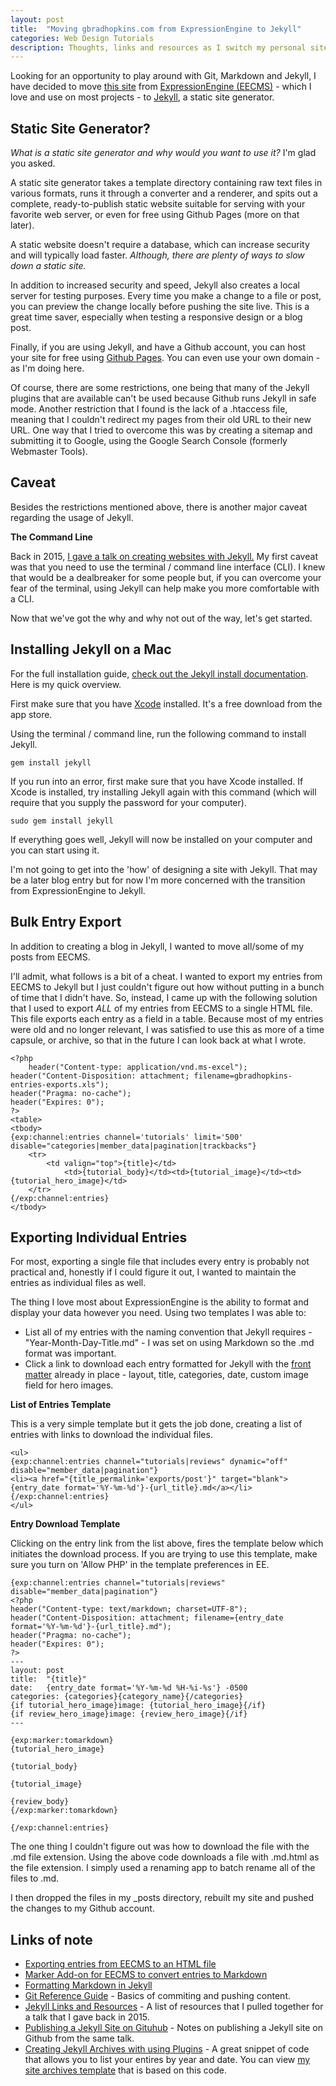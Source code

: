 ```yaml
---
layout: post
title:  "Moving gbradhopkins.com from ExpressionEngine to Jekyll"
categories: Web Design Tutorials
description: Thoughts, links and resources as I switch my personal site from EECMS to Jekyll
---
```


Looking for an opportunity to play around with Git, Markdown and Jekyll, I have decided to move [this site](http://gbradhopkins.com) from [ExpressionEngine (EECMS)](http://ellislab.com/expressionengine) - which I love and use on most projects - to [Jekyll](http://jekyllrb.com), a static site generator.

## Static Site Generator?

*What is a static site generator and why would you want to use it?* I'm glad you asked. 

A static site generator takes a template directory containing raw text files in various formats, runs it through a converter and a renderer, and spits out a complete, ready-to-publish static website suitable for serving with your favorite web server, or even for free using Github Pages (more on that later).

A static website doesn't require a database, which can increase security and will typically load faster. *Although, there are plenty of ways to slow down a static site.*

In addition to increased security and speed, Jekyll also creates a local server for testing purposes. Every time you make a change to a file or post, you can preview the change locally before pushing the site live. This is a great time saver, especially when testing a responsive design or a blog post.

Finally, if you are using Jekyll, and have a Github account, you can host your site for free using [Github Pages](https://pages.github.com). You can even use your own domain - as I'm doing here. 

Of course, there are some restrictions, one being that many of the Jekyll plugins that are available can't be used because Github runs Jekyll in safe mode. Another restriction that I found is the lack of a .htaccess file, meaning that I couldn't redirect my pages from their old URL to their new URL. One way that I tried to overcome this was by creating a sitemap and submitting it to Google, using the Google Search Console (formerly Webmaster Tools).

## Caveat

Besides the restrictions mentioned above, there is another major caveat regarding the usage of Jekyll. 

**The Command Line**

Back in 2015, [I gave a talk on creating websites with Jekyll.](http://epwebtech.com/events/2015/08/12/getting-started-with-jekyll.html) My first caveat was that you need to use the terminal / command line interface (CLI). I knew that would be a dealbreaker for some people but, if you can overcome your fear of the terminal, using Jekyll can help make you more comfortable with a CLI.

Now that we've got the why and why not out of the way, let's get started.

## Installing Jekyll on a Mac

For the full installation guide, [check out the Jekyll install documentation](https://jekyllrb.com/docs/installation/). Here is my quick overview.

First make sure that you have [Xcode](https://itunes.apple.com/us/app/xcode/id497799835) installed. It's a free download from the app store.

Using the terminal / command line, run the following command to install Jekyll.

`gem install jekyll`

If you run into an error, first make sure that you have Xcode installed. If Xcode is installed, try installing Jekyll again with this command (which will require that you supply the password for your computer).

`sudo gem install jekyll`

If everything goes well, Jekyll will now be installed on your computer and you can start using it.

I'm not going to get into the 'how' of designing a site with Jekyll. That may be a later blog entry but for now I'm more concerned with the transition from ExpressionEngine to Jekyll.

## Bulk Entry Export

In addition to creating a blog in Jekyll, I wanted to move all/some of my posts from EECMS.

I'll admit, what follows is a bit of a cheat. I wanted to export my entries from EECMS to Jekyll but I just couldn't figure out how without putting in a bunch of time that I didn't have. So, instead, I came up with the following solution that I used to export _ALL_ of my entries from EECMS to a single HTML file. This file exports each entry as a field in a table. Because most of my entries were old and no longer relevant, I was satisfied to use this as more of a time capsule, or archive, so that in the future I can look back at what I wrote.

```
<?php
    header("Content-type: application/vnd.ms-excel");
header("Content-Disposition: attachment; filename=gbradhopkins-entries-exports.xls");
header("Pragma: no-cache");
header("Expires: 0");
?>
<table>
<tbody>
{exp:channel:entries channel='tutorials' limit='500' disable="categories|member_data|pagination|trackbacks"}
    <tr>
	    <td valign="top">{title}</td>
            <td>{tutorial_body}</td><td>{tutorial_image}</td><td>{tutorial_hero_image}</td>
    </tr>
{/exp:channel:entries}
</tbody>
```

## Exporting Individual Entries

For most, exporting a single file that includes every entry is probably not practical and, honestly if I could figure it out, I wanted to maintain the entries as individual files as well.

The thing I love most about ExpressionEngine is the ability to format and display your data however you need. Using two templates I was able to:

- List all of my entries with the naming convention that Jekyll requires - "Year-Month-Day-Title.md" - I was set on using Markdown so the .md format was important.
- Click a link to download each entry formatted for Jekyll with the [front matter](https://pages.github.com) already in place - layout, title, categories, date, custom image field for hero images.

<strong>List of Entries Template</strong>

This is a very simple template but it gets the job done, creating a list of entries with links to download the individual files.

```
<ul>
{exp:channel:entries channel="tutorials|reviews" dynamic="off" disable="member_data|pagination"}
<li><a href="{title_permalink='exports/post'}" target="blank">{entry_date format='%Y-%m-%d'}-{url_title}.md</a></li>
{/exp:channel:entries}
</ul>
```

<strong>Entry Download Template</strong>

Clicking on the entry link from the list above, fires the template below which initiates the download process. If you are trying to use this template, make sure you turn on 'Allow PHP' in the template preferences in EE.

```
{exp:channel:entries channel="tutorials|reviews" disable="member_data|pagination"}
<?php
header("Content-type: text/markdown; charset=UTF-8");
header("Content-Disposition: attachment; filename={entry_date format='%Y-%m-%d'}-{url_title}.md");
header("Pragma: no-cache");
header("Expires: 0");
?>
---
layout: post
title:  "{title}"
date:   {entry_date format='%Y-%m-%d %H-%i-%s'} -0500
categories: {categories}{category_name}{/categories}
{if tutorial_hero_image}image: {tutorial_hero_image}{/if}
{if review_hero_image}image: {review_hero_image}{/if}
---

{exp:marker:tomarkdown}
{tutorial_hero_image}

{tutorial_body}

{tutorial_image}

{review_body}
{/exp:marker:tomarkdown}

{/exp:channel:entries}
```

The one thing I couldn't figure out was how to download the file with the .md file extension. Using the above code downloads a file with .md.html as the file extension. I simply used a renaming app to batch rename all of the files to .md.

I then dropped the files in my _posts directory, rebuilt my site and pushed the changes to my Github account.

## Links of note

- [Exporting entries from EECMS to an HTML file](https://expressionengine.stackexchange.com/questions/515/what-is-the-best-method-for-exporting-channel-entries-as-a-spreadsheet)
- [Marker Add-on for EECMS to convert entries to Markdown](https://devot-ee.com/add-ons/marker)
- [Formatting Markdown in Jekyll](https://milanaryal.com/writing-and-formatting-with-markdown/)
- [Git Reference Guide](http://gitref.org/basic/#add) - Basics of commiting and pushing content.
- [Jekyll Links and Resources](http://epwebtech.com/blog/2015/08/17/jekyll-resources-and-links.html) - A list of resources that I pulled together for a talk that I gave back in 2015.
- [Publishing a Jekyll Site on Gituhub](http://epwebtech.com/blog/2015/08/18/publishing-site-to-github.html) - Notes on publishing a Jekyll site on Github from the same talk.
- [Creating Jekyll Archives with using Plugins](http://reyhan.org/2013/03/jekyll-archive-without-plugins.html) - A great snippet of code that allows you to list your entires by year and date. You can view [my site archives template](http://gbradhopkins.com/archive.html) that is based on this code.